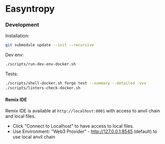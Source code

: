 # Easyntropy

### Development

Installation:

```bash
git submodule update --init --recursive
```

Dev env:

```bash
./scripts/run-dev-env-docker.sh
```

Tests:

```bash
./scripts/shell-docker.sh forge test --summary --detailed -vvv
./scripts/linters-check-docker.sh
```

#### Remix IDE

Remix IDE is available at `http://localhost:8001` with access to anvil chain and local files.

- Click "Connect to Localhost" to have access to local files.
- Use Environment: "Web3 Provider" - http://127.0.0.1:8545 (default) to use local anvil chain
